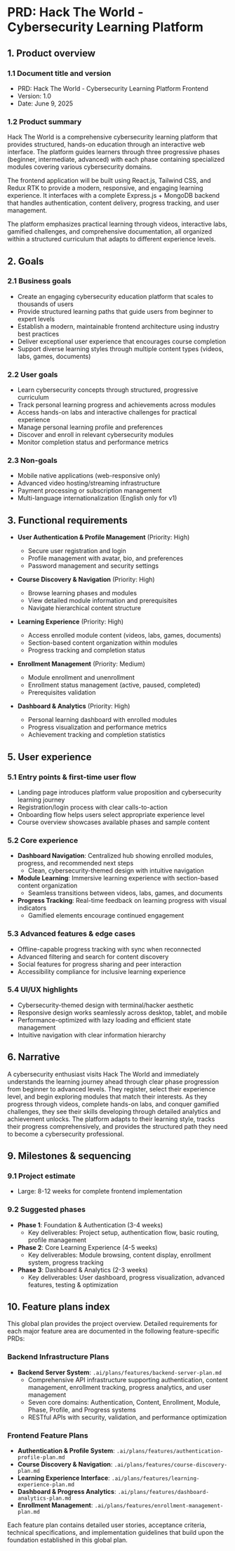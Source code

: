 # PRD: Hack The World - Cybersecurity Learning Platform

## 1. Product overview

### 1.1 Document title and version

- PRD: Hack The World - Cybersecurity Learning Platform Frontend
- Version: 1.0
- Date: June 9, 2025

### 1.2 Product summary

Hack The World is a comprehensive cybersecurity learning platform that provides structured, hands-on education through an interactive web interface. The platform guides learners through three progressive phases (beginner, intermediate, advanced) with each phase containing specialized modules covering various cybersecurity domains.

The frontend application will be built using React.js, Tailwind CSS, and Redux RTK to provide a modern, responsive, and engaging learning experience. It interfaces with a complete Express.js + MongoDB backend that handles authentication, content delivery, progress tracking, and user management.

The platform emphasizes practical learning through videos, interactive labs, gamified challenges, and comprehensive documentation, all organized within a structured curriculum that adapts to different experience levels.

## 2. Goals

### 2.1 Business goals

- Create an engaging cybersecurity education platform that scales to thousands of users
- Provide structured learning paths that guide users from beginner to expert levels
- Establish a modern, maintainable frontend architecture using industry best practices
- Deliver exceptional user experience that encourages course completion
- Support diverse learning styles through multiple content types (videos, labs, games, documents)

### 2.2 User goals

- Learn cybersecurity concepts through structured, progressive curriculum
- Track personal learning progress and achievements across modules
- Access hands-on labs and interactive challenges for practical experience
- Manage personal learning profile and preferences
- Discover and enroll in relevant cybersecurity modules
- Monitor completion status and performance metrics

### 2.3 Non-goals

- Mobile native applications (web-responsive only)
- Advanced video hosting/streaming infrastructure
- Payment processing or subscription management
- Multi-language internationalization (English only for v1)

## 3. Functional requirements

- **User Authentication & Profile Management** (Priority: High)

  - Secure user registration and login
  - Profile management with avatar, bio, and preferences
  - Password management and security settings

- **Course Discovery & Navigation** (Priority: High)

  - Browse learning phases and modules
  - View detailed module information and prerequisites
  - Navigate hierarchical content structure

- **Learning Experience** (Priority: High)

  - Access enrolled module content (videos, labs, games, documents)
  - Section-based content organization within modules
  - Progress tracking and completion status

- **Enrollment Management** (Priority: Medium)

  - Module enrollment and unenrollment
  - Enrollment status management (active, paused, completed)
  - Prerequisites validation

- **Dashboard & Analytics** (Priority: High)

  - Personal learning dashboard with enrolled modules
  - Progress visualization and performance metrics
  - Achievement tracking and completion statistics

## 5. User experience

### 5.1 Entry points & first-time user flow

- Landing page introduces platform value proposition and cybersecurity learning journey
- Registration/login process with clear calls-to-action
- Onboarding flow helps users select appropriate experience level
- Course overview showcases available phases and sample content

### 5.2 Core experience

- **Dashboard Navigation**: Centralized hub showing enrolled modules, progress, and recommended next steps
  - Clean, cybersecurity-themed design with intuitive navigation
- **Module Learning**: Immersive learning experience with section-based content organization
  - Seamless transitions between videos, labs, games, and documents
- **Progress Tracking**: Real-time feedback on learning progress with visual indicators
  - Gamified elements encourage continued engagement

### 5.3 Advanced features & edge cases

- Offline-capable progress tracking with sync when reconnected
- Advanced filtering and search for content discovery
- Social features for progress sharing and peer interaction
- Accessibility compliance for inclusive learning experience

### 5.4 UI/UX highlights

- Cybersecurity-themed design with terminal/hacker aesthetic
- Responsive design works seamlessly across desktop, tablet, and mobile
- Performance-optimized with lazy loading and efficient state management
- Intuitive navigation with clear information hierarchy

## 6. Narrative

A cybersecurity enthusiast visits Hack The World and immediately understands the learning journey ahead through clear phase progression from beginner to advanced levels. They register, select their experience level, and begin exploring modules that match their interests. As they progress through videos, complete hands-on labs, and conquer gamified challenges, they see their skills developing through detailed analytics and achievement unlocks. The platform adapts to their learning style, tracks their progress comprehensively, and provides the structured path they need to become a cybersecurity professional.

## 9. Milestones & sequencing

### 9.1 Project estimate

- Large: 8-12 weeks for complete frontend implementation

### 9.2 Suggested phases

- **Phase 1**: Foundation & Authentication (3-4 weeks)
  - Key deliverables: Project setup, authentication flow, basic routing, profile management
- **Phase 2**: Core Learning Experience (4-5 weeks)
  - Key deliverables: Module browsing, content display, enrollment system, progress tracking
- **Phase 3**: Dashboard & Analytics (2-3 weeks)
  - Key deliverables: User dashboard, progress visualization, advanced features, testing & optimization

## 10. Feature plans index

This global plan provides the project overview. Detailed requirements for each major feature area are documented in the following feature-specific PRDs:

### Backend Infrastructure Plans

- **Backend Server System**: `.ai/plans/features/backend-server-plan.md`
  - Comprehensive API infrastructure supporting authentication, content management, enrollment tracking, progress analytics, and user management
  - Seven core domains: Authentication, Content, Enrollment, Module, Phase, Profile, and Progress systems
  - RESTful APIs with security, validation, and performance optimization

### Frontend Feature Plans

- **Authentication & Profile System**: `.ai/plans/features/authentication-profile-plan.md`
- **Course Discovery & Navigation**: `.ai/plans/features/course-discovery-plan.md`
- **Learning Experience Interface**: `.ai/plans/features/learning-experience-plan.md`
- **Dashboard & Progress Analytics**: `.ai/plans/features/dashboard-analytics-plan.md`
- **Enrollment Management**: `.ai/plans/features/enrollment-management-plan.md`

Each feature plan contains detailed user stories, acceptance criteria, technical specifications, and implementation guidelines that build upon the foundation established in this global plan.
